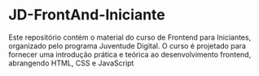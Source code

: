# JD-FrontAnd-Iniciante
Este repositório contém o material do curso de Frontend para Iniciantes, organizado pelo programa Juventude Digital. O curso é projetado para fornecer uma introdução prática e teórica ao desenvolvimento frontend, abrangendo HTML, CSS e JavaScript
